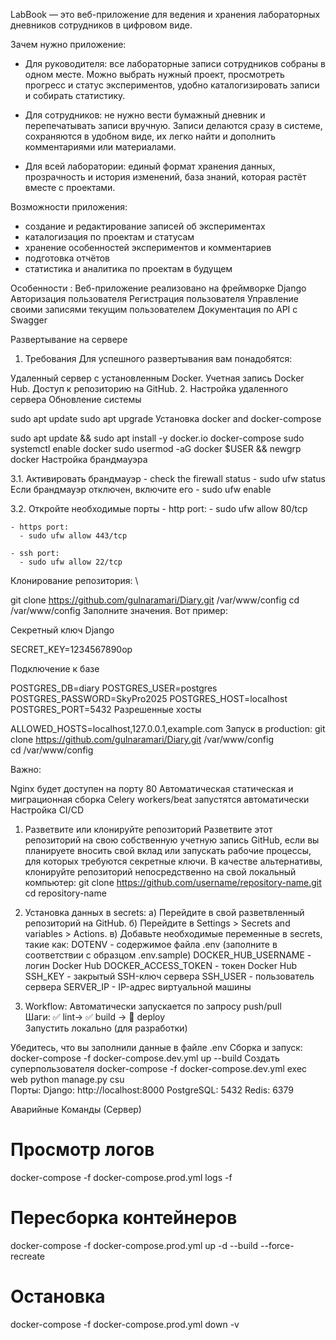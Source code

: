 LabBook — это веб-приложение для ведения и хранения лабораторных дневников сотрудников в цифровом виде.

Зачем нужно приложение:

- Для руководителя: все лабораторные записи сотрудников собраны в одном месте. Можно выбрать нужный проект, просмотреть прогресс и статус экспериментов, удобно каталогизировать записи и собирать статистику.

- Для сотрудников: не нужно вести бумажный дневник и перепечатывать записи вручную. Записи делаются сразу в системе, сохраняются в удобном виде, их легко найти и дополнить комментариями или материалами.

- Для всей лаборатории: единый формат хранения данных, прозрачность и история изменений, база знаний, которая растёт вместе с проектами.

Возможности приложения:
- создание и редактирование записей об экспериментах
- каталогизация по проектам и статусам
- хранение особенностей экспериментов и комментариев
- подготовка отчётов 
- статистика и аналитика по проектам в будущем


Особенности :
Веб-приложение реализовано на фреймворке Django
Авторизация пользователя
Регистрация пользователя
Управление своими записями текущим пользователем
Документация по API с Swagger


Развертывание на сервере
1. Требования
Для успешного развертывания вам понадобятся:

Удаленный сервер с установленным Docker.
Учетная запись Docker Hub.
Доступ к репозиторию на GitHub.
2. Настройка удаленного сервера
Обновление системы

sudo apt update
sudo apt upgrade
Установка docker and docker-compose

sudo apt update && sudo apt install -y docker.io docker-compose
sudo systemctl enable docker
sudo usermod -aG docker $USER && newgrp docker
Настройка брандмауэра

3.1. Активировать брандмауэр - check the firewall status - sudo ufw status Если брандмауэр отключен, включите его - sudo ufw enable

3.2. Откройте необходимые порты - http port: - sudo ufw allow 80/tcp

    - https port:
      - sudo ufw allow 443/tcp
 
    - ssh port:
      - sudo ufw allow 22/tcp
Клонирование репозитория: \

git clone https://github.com/gulnaramari/Diary.git /var/www/config
cd /var/www/config
Заполните значения. Вот пример:

Секретный ключ Django

SECRET_KEY=1234567890op

Подключение к базе

POSTGRES_DB=diary
POSTGRES_USER=postgres
POSTGRES_PASSWORD=SkyPro2025
POSTGRES_HOST=localhost
POSTGRES_PORT=5432
Разрешенные хосты

ALLOWED_HOSTS=localhost,127.0.0.1,example.com
Запуск в production:
git clone https://github.com/gulnaramari/Diary.git /var/www/config \
cd /var/www/config

Важно:

Nginx будет доступен на порту 80
Автоматическая статическая и миграционная сборка
Celery workers/beat запустятся автоматически
Настройка CI/CD
1. Разветвите или клонируйте репозиторий
Разветвите этот репозиторий на свою собственную учетную запись GitHub, если вы планируете вносить свой вклад или запускать рабочие процессы, для которых требуются секретные ключи. В качестве альтернативы, клонируйте репозиторий непосредственно на свой локальный компьютер: git clone https://github.com/username/repository-name.git
cd repository-name

2. Установка данных в secrets:
а) Перейдите в свой разветвленный репозиторий на GitHub.
б) Перейдите в Settings > Secrets and variables > Actions.
в) Добавьте необходимые переменные в secrets, такие как:
DOTENV - содержимое файла .env
(заполните в соответствии с образцом .env.sample)
DOCKER_HUB_USERNAME - логин Docker Hub
DOCKER_ACCESS_TOKEN - токен Docker Hub
SSH_KEY - закрытый SSH-ключ сервера
SSH_USER - пользователь сервера
SERVER_IP - IP-адрес виртуальной машины
3. Workflow:
Автоматически запускается по запросу push/pull \
Шаги: ✅ lint→ ✅ build → 🚀 deploy\
Запустить локально
(для разработки)

Убедитесь, что вы заполнили данные в файле .env
Сборка и запуск:
docker-compose -f docker-compose.dev.yml up --build
Создать суперпользователя
docker-compose -f docker-compose.dev.yml exec web python manage.py csu\
Порты:
Django: http://localhost:8000
PostgreSQL: 5432
Redis: 6379

Аварийные Команды (Сервер)

# Просмотр логов
docker-compose -f docker-compose.prod.yml logs -f

# Пересборка контейнеров
docker-compose -f docker-compose.prod.yml up -d --build --force-recreate

# Остановка
docker-compose -f docker-compose.prod.yml down -v
